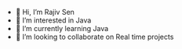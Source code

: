 - 👋 Hi, I’m Rajiv Sen
- 👀 I’m interested in Java
- 🌱 I’m currently learning Java
- 💞️ I’m looking to collaborate on Real time projects


<!---
rajivsen511/rajivsen511 is a ✨ special ✨ repository because its `README.md` (this file) appears on your GitHub profile.
You can click the Preview link to take a look at your changes.
--->
